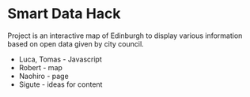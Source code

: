 Smart Data Hack
===============

Project is an interactive map of Edinburgh to display various information based on open data given by city council. 

+ Luca, Tomas - Javascript
+ Robert - map
+ Naohiro - page
+ Sigute - ideas for content

